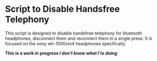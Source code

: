 <h1>Script to Disable Handsfree Telephony</h1>

This script is designed to disable handsfree telephony for bluetooth headphones, disconnect them and reconnect them in a single press.
It is focused on the sony wh-1000xm4 headphones specifically.


<b>This is a work in progress<b>
<i>I don't know what I'm doing<i>


